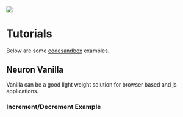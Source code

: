 <div><img src='https://sandstack.dev/readme-devtools.png' /></div>

# Tutorials

Below are some [codesandbox](https://codesandbox.io/) examples.

## Neuron Vanilla

Vanilla can be a good light weight solution for browser based and js applications.

### Increment/Decrement Example
